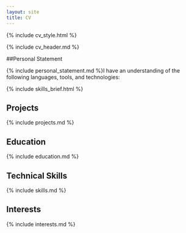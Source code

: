 ```yaml
---
layout: site
title: CV
---
```

{% include cv_style.html %}

{% include cv_header.md %}

##Personal Statement

{% include personal_statement.md %}<span>I have an understanding of the following languages, tools, and technologies:</span>

{% include skills_brief.html %}

## Projects

{% include projects.md %}

## Education

{% include education.md %}

## Technical Skills

{% include skills.md %}

## Interests

{% include interests.md %}
